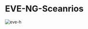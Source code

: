 # EVE-NG-Sceanrios
![eve-h](https://user-images.githubusercontent.com/94950365/224531229-f2e04098-3641-4cdd-960d-2feb34c0d19c.jpg)
